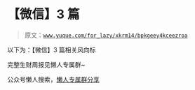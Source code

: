 # 【微信】3 篇

> 原文：[`www.yuque.com/for_lazy/xkrm14/bpkgeey4kceezroa`](https://www.yuque.com/for_lazy/xkrm14/bpkgeey4kceezroa)

以下为：【微信】3 篇相关风向标

完整生财周报见懒人专属群~

公众号懒人搜索，[懒人专属群分享](https://lazybook.fun/#/blog/group)
